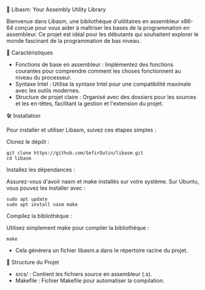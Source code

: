 🔧 Libasm: Your Assembly Utility Library

Bienvenue dans Libasm, une bibliothèque d'utilitaires en assembleur x86-64 conçue pour vous aider à maîtriser les bases de la programmation en assembleur.
Ce projet est idéal pour les débutants qui souhaitent explorer le monde fascinant de la programmation de bas niveau.

🌟 Caractéristiques

 - Fonctions de base en assembleur : Implémentez des fonctions courantes pour comprendre comment les choses fonctionnent au niveau du processeur.
 - Syntaxe Intel : Utilise la syntaxe Intel pour une compatibilité maximale avec les outils modernes.
 - Structure de projet claire : Organisé avec des dossiers pour les sources et les en-têtes, facilitant la gestion et l'extension du projet.

🛠️ Installation

Pour installer et utiliser Libasm, suivez ces étapes simples :

Clonez le dépôt :

	git clone https://github.com/SefirOutin/libasm.git
	cd libasm

Installez les dépendances :

Assurez-vous d'avoir nasm et make installés sur votre système. Sur Ubuntu, vous pouvez les installer avec :

	sudo apt update
	sudo apt install nasm make

Compilez la bibliothèque :

Utilisez simplement make pour compiler la bibliothèque :

	make

 - Cela générera un fichier libasm.a dans le répertoire racine du projet.

📂 Structure du Projet

 - srcs/ : Contient les fichiers source en assembleur (.s).
 - Makefile : Fichier Makefile pour automatiser la compilation.
